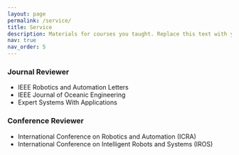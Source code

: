 ```yaml
---
layout: page
permalink: /service/
title: Service
description: Materials for courses you taught. Replace this text with your description.
nav: true
nav_order: 5
---
```


### Journal Reviewer
- IEEE Robotics and Automation Letters
- IEEE Journal of Oceanic Engineering
- Expert Systems With Applications
### Conference Reviewer
- International Conference on Robotics and Automation (ICRA)
- International Conference on Intelligent Robots and Systems (IROS)

